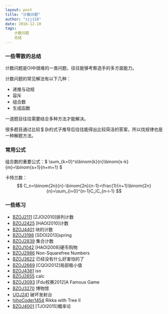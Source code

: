 ```yaml
---
layout: post
title: "计数问题"
author: "sjj118"
date: 2016-12-10
tags:
    计数问题
    总结
---
```


### 一些零散的总结

计数问题是OI中很难的一类问题，往往能够考察选手的多方面能力。

计数问题的常见解法有以下几种：

+ 递推与动规
+ 容斥
+ 组合数
+ 生成函数

一道题目往往需要结合多种方法才能解决。

很多题目通过比较复杂的式子推导后往往能得出比较简洁的答案，所以找规律也是一种解题方法。

### 常用公式

组合数的重要公式：$ \sum_{k=0}^s\binom{k}{n}\binom{s-k}{m}=\binom{s+1}{n+m+1} $ 

卡特兰数：$$ C_n=\binom{2n}{n}-\binom{2n}{n-1}=\frac{1}{n+1}\binom{2n}{n}=\sum_{i=0}^{n-1}C_iC_{n-i-1} $$ 


### 一些练习

+ [BZOJ2111][] [ZJOI2010]排列计数
+ [BZOJ2425][] [HAOI2010]计数
+ [BZOJ4401][] 块的计数
+ [BZOJ3198][] [SDOI2013]spring
+ [BZOJ2839][] 集合计数
+ [BZOJ1042][] [HAOI2008]硬币购物
+ [BZOJ2986][] Non-Squarefree Numbers
+ [BZOJ3622][] 已经没有什么好害怕的了
+ [BZOJ2669][] [CQOI2012]局部极小值
+ [BZOJ4361][] isn
+ [BZOJ2655][] calc
+ [BZOJ3093][] [Fdu校赛2012]A Famous Game
+ [BZOJ3270][] 博物馆
+ [UOJ241][] 破坏发射台
+ [hihoCoder1454][] Rikka with Tree II
+ [BZOJ4001][] [TJOI2015]概率论


[BZOJ2111]: BZOJ2111:http://www.lydsy.com/JudgeOnline/problem.php?id=2111
[BZOJ2425]: http://www.lydsy.com/JudgeOnline/problem.php?id=2425
[BZOJ4401]: http://www.lydsy.com/JudgeOnline/problem.php?id=4401
[BZOJ3198]: http://www.lydsy.com/JudgeOnline/problem.php?id=3198
[BZOJ2839]: http://www.lydsy.com/JudgeOnline/problem.php?id=2839
[BZOJ1042]: http://www.lydsy.com/JudgeOnline/problem.php?id=1042
[BZOJ2986]: http://www.lydsy.com/JudgeOnline/problem.php?id=2986
[BZOJ3622]: http://www.lydsy.com/JudgeOnline/problem.php?id=3622
[BZOJ2669]: http://www.lydsy.com/JudgeOnline/problem.php?id=2669
[BZOJ4361]: http://www.lydsy.com/JudgeOnline/problem.php?id=4361
[BZOJ2655]: http://www.lydsy.com/JudgeOnline/problem.php?id=2655
[BZOJ3093]: http://www.lydsy.com/JudgeOnline/problem.php?id=3093
[BZOJ3270]: http://www.lydsy.com/JudgeOnline/problem.php?id=3270
[UOJ241]: http://uoj.ac/contest/34/problem/241

[hihoCoder1454]: https://hihocoder.com/problemset/problem/1454

[BZOJ4001]: http://www.lydsy.com/JudgeOnline/problem.php?id=4001

